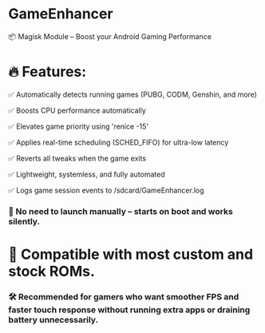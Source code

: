 # GameEnhancer

📦 Magisk Module – Boost your Android Gaming Performance

# 🔥 Features:
✅ Automatically detects running games (PUBG, CODM, Genshin, and more)

✅ Boosts CPU performance automatically

✅ Elevates game priority using 
'renice -15'

✅ Applies real-time scheduling (SCHED_FIFO) for ultra-low latency

✅ Reverts all tweaks when the game exits

✅ Lightweight, systemless, and fully automated

✅ Logs game session events to /sdcard/GameEnhancer.log

### 📌 No need to launch manually – starts on boot and works silently.
# 📲 Compatible with most custom and stock ROMs.

### 🛠️ Recommended for gamers who want smoother FPS and faster touch response without running extra apps or draining battery unnecessarily.

